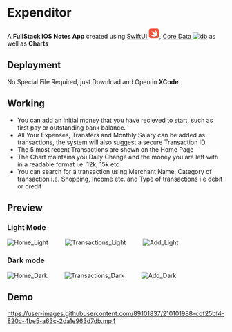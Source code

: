 # Expenditor
A <b>FullStack IOS Notes App</b> created using <a href="https://developer.apple.com/xcode/swiftui/">SwiftUI <img src="https://github.com/devicons/devicon/blob/master/icons/swift/swift-original.svg" alt="icon" height="24" width="24" /></a>, <a href="https://developer.apple.com/documentation/coredata">Core Data <img src="https://miro.medium.com/max/300/1*nm4j_6GfwWpqhuSPlbO-sg.png" alt="db" hieght="24" width="24" /></a> as well as <b>Charts</b>

## Deployment

No Special File Required, just Download and Open in <b>XCode</b>.


## Working

 - You can add an initial money that you have recieved to start, such as first pay or outstanding bank balance.
- All Your Expenses, Transfers and Monthly Salary can be added as transactions, the system will also suggest a secure Transaction ID.
- The 5 most recent Transactions are shown on the Home Page
- The Chart maintains you Daily Change and the money you are left with in a readable format i.e. 12k, 15k etc
- You can search for a transaction using Merchant Name, Category of transaction i.e. Shopping, Income etc. and Type of transactions i.e debit or credit


## Preview

### Light Mode

<div>
<img src="https://user-images.githubusercontent.com/89101837/210102000-f7d529d6-7c07-4c10-9a1e-00bd9c31b6f3.png" alt="Home_Light" height="500" />
&nbsp;&nbsp;&nbsp;&nbsp;&nbsp;&nbsp;&nbsp;&nbsp;
<img src="https://user-images.githubusercontent.com/89101837/210102002-5116abc7-f794-42f8-9ad1-b2a1b9635398.png" alt="Transactions_Light" height="500" />
  &nbsp;&nbsp;&nbsp;&nbsp;&nbsp;&nbsp;&nbsp;&nbsp;
<img src="https://user-images.githubusercontent.com/89101837/210102004-3463f290-1030-4735-b106-071568eb7039.png" alt="Add_Light" height="500" />
</div>

### Dark mode
<div>
<img src="https://user-images.githubusercontent.com/89101837/210102005-ee24822d-36e9-4423-9d8c-995d3bb99012.png" alt="Home_Dark" height="500" />
  &nbsp;&nbsp;&nbsp;&nbsp;&nbsp;&nbsp;&nbsp;&nbsp;
<img src="https://user-images.githubusercontent.com/89101837/210102007-6e64c4dd-967b-4db8-aaf0-c6cb4a52e49b.png" alt="Transactions_Dark" height="500" />
  &nbsp;&nbsp;&nbsp;&nbsp;&nbsp;&nbsp;&nbsp;&nbsp;
<img src="https://user-images.githubusercontent.com/89101837/210102009-9506da08-7665-4f0c-ad8b-e20c289c5373.png" alt="Add_Dark" height="500" />
</div>


## Demo



https://user-images.githubusercontent.com/89101837/210101988-cdf25bf4-820c-4be5-a63c-2da1e963d7db.mp4

